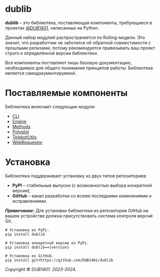 # dublib
**dublib** – это библиотека, поставляющая компоненты, требующиеся в проектах [@DUB1401](https://github.com/DUB1401), написанных на Python.

Данный набор модулей распространяется по Rolling-модели. Это значит, что разработчик не заботится об обратной совместимости с прошлыми релизами, потому рекомендуется привязывать ваш проект строго к определённой версии библиотеки.

Все компоненты поставляют лишь базовую документацию, необходимую для общего понимания принципов работы. Библиотека является самодокументируемой.

# Поставляемые компоненты
Библиотека включает следующие модули:
* [CLI](https://github.com/DUB1401/dublib/blob/main/docs/CLI/README.md)
* [Engine](https://github.com/DUB1401/dublib/blob/main/docs/Engine.md)
* [Methods](https://github.com/DUB1401/dublib/blob/main/docs/Methods/README.md)
* [Polyglot](https://github.com/DUB1401/dublib/blob/main/docs/Polyglot.md)
* [TelebotUtils](https://github.com/DUB1401/dublib/blob/main/docs/Terminalyzer.md)
* [WebRequestor](https://github.com/DUB1401/dublib/blob/main/docs/WebRequestor.md)

# Установка
Библиотека поддерживает установку из двух типов репозиториев:
* **PyPI** – стабильные выпуски (с возможностью выбора конкретной версии);
* **GitHub** – канал разработки со всеми последними изменениями и исправлениями.

_**Примечание:**_ Для установки библиотеки из репозитория GitHub на вашем устройстве должна присутствовать система контроля версий Git.
```
# Установка из PyPi.
pip install dublib

# Установка конкретной версии из PyPi.
pip install dublib=={version}

# Установка из GitHub.
pip install git+https://github.com/DUB1401/dublib
```

_Copyright © DUB1401. 2023-2024._